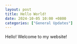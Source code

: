```yaml
---
layout: post
title: Hello World!
date: 2024-10-05 10:00 +0800
categories: ["General Updates"]
---
```


Hello! Welcome to my website!
